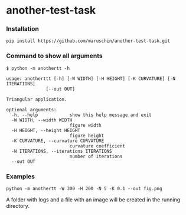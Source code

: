 # another-test-task


### Installation

```
pip install https://github.com/maruschin/another-test-task.git
```

### Command to show all arguments
```
$ python -m anothertt -h
```

```
usage: anotherttt [-h] [-W WIDTH] [-H HEIGHT] [-K CURVATURE] [-N ITERATIONS]
               [--out OUT]

Triangular application.

optional arguments:
  -h, --help            show this help message and exit
  -W WIDTH, --width WIDTH
                        figure width
  -H HEIGHT, --height HEIGHT
                        figure height
  -K CURVATURE, --curvature CURVATURE
                        curvature coefficient
  -N ITERATIONS, --iterations ITERATIONS
                        number of iterations
  --out OUT
```


### Examples
```
python -m anothertt -W 300 -H 200 -N 5 -K 0.1 --out fig.png
```
A folder with logs and a file with an image will be created in the running directory.

